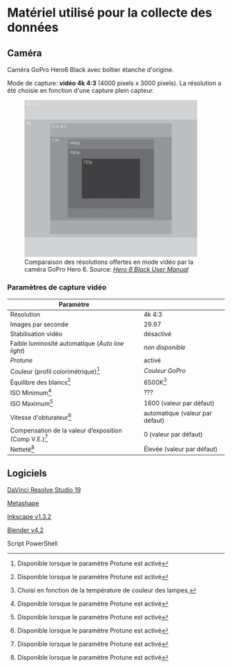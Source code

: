 # Matériel utilisé pour la collecte des données

## Caméra

Caméra GoPro Hero6 Black avec boîtier étanche d'origine.

Mode de capture: **vidéo 4k 4:3** (4000 pixels x 3000 pixels). La résolution a été choisie en fonction d'une capture plein capteur.

<figure>
    <img src="./assets/gopro-hero6-video-resolutions.webp" alt="Comparaison des résolutions offertes en mode vidéo par la caméra GoPro Hero 6" width="400" />
    <figcaption>Comparaison des résolutions offertes en mode vidéo par la caméra GoPro Hero 6. Source: <cite><a href="https://gopro.com/content/dam/help/hero6-black/manuals/HERO6Black_UM_ENG_REVB.pdf">Hero 6 Black User Manual</a></cite></figcaption>
</figure>

### Paramètres de capture vidéo

| Paramètre                                              |                                  |
| ------------------------------------------------------- | -------------------------------- |
| Résolution                                             | 4k 4:3                           |
| Images par seconde                                      | 29.97                            |
| Stabilisation vidéo                                    | désactivé                      |
| Faible luminosité automatique (_Auto low light_)     | _non disponible_               |
| _Protune_                                             | activé                          |
| Couleur (profil colorimétrique)[^1]                    | _Couleur GoPro_                |
| Équilibre des blancs[^1]                               | 6500K[^2]                        |
| ISO Minimum[^1]                                         | ???                              |
| ISO Maximum[^1]                                         | 1600 (valeur par défaut)        |
| Vitesse d'obturateur[^1]                                | automatique (valeur par défaut) |
| Compensation de la valeur d’exposition (Comp V.E.)[^1] | 0 (valeur par défaut)           |
| Netteté[^1]                                            | Élevée (valeur par défaut)    |

## Logiciels

[DaVinci Resolve Studio 19](https://www.blackmagicdesign.com/ca/products/davinciresolve)

[Metashape](https://www.agisoft.com/)

[Inkscape v1.3.2](https://inkscape.org/)

[Blender v4.2](https://www.blender.org/)

Script PowerShell

[^1]: Disponible lorsque le paramètre Protune est activé
    
[^2]: Choisi en fonction de la température de couleur des lampes,

